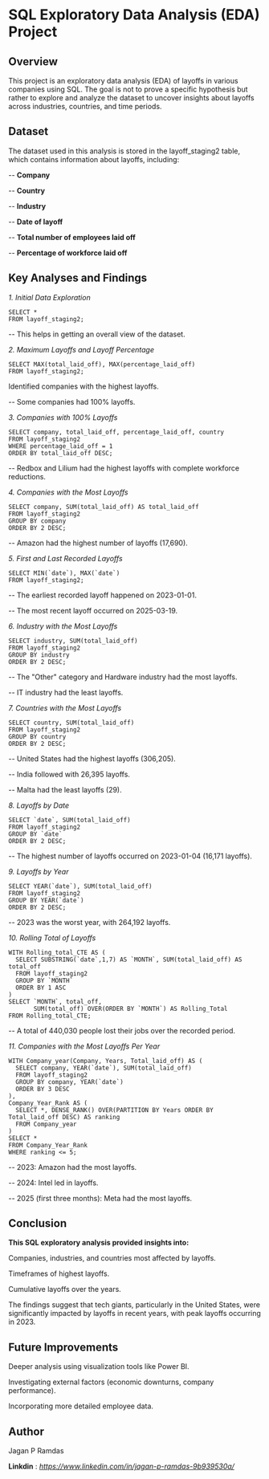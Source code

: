 

# SQL Exploratory Data Analysis (EDA) Project

## **Overview**

This project is an exploratory data analysis (EDA) of layoffs in various companies using SQL. The goal is not to prove a specific hypothesis but rather to explore and analyze the dataset to uncover insights about layoffs across industries, countries, and time periods.

## **Dataset**

The dataset used in this analysis is stored in the layoff_staging2 table, which contains information about layoffs, including:

-- **Company**

-- **Country**

-- **Industry**

-- **Date of layoff**

-- **Total number of employees laid off**

-- **Percentage of workforce laid off**

## **Key Analyses and Findings**

*1. Initial Data Exploration*
```
SELECT *
FROM layoff_staging2;
```
-- This helps in getting an overall view of the dataset.

*2. Maximum Layoffs and Layoff Percentage*
```
SELECT MAX(total_laid_off), MAX(percentage_laid_off)
FROM layoff_staging2;
```
Identified companies with the highest layoffs.

-- Some companies had 100% layoffs.

*3. Companies with 100% Layoffs*
```
SELECT company, total_laid_off, percentage_laid_off, country
FROM layoff_staging2
WHERE percentage_laid_off = 1
ORDER BY total_laid_off DESC;
```
-- Redbox and Lilium had the highest layoffs with complete workforce reductions.

*4. Companies with the Most Layoffs*
```
SELECT company, SUM(total_laid_off) AS total_laid_off
FROM layoff_staging2
GROUP BY company
ORDER BY 2 DESC;
```
-- Amazon had the highest number of layoffs (17,690).

*5. First and Last Recorded Layoffs*
```
SELECT MIN(`date`), MAX(`date`)
FROM layoff_staging2;
```
-- The earliest recorded layoff happened on 2023-01-01.

-- The most recent layoff occurred on 2025-03-19.

*6. Industry with the Most Layoffs*
```
SELECT industry, SUM(total_laid_off)
FROM layoff_staging2
GROUP BY industry
ORDER BY 2 DESC;
```
-- The "Other" category and Hardware industry had the most layoffs.

-- IT industry had the least layoffs.

*7. Countries with the Most Layoffs*
```
SELECT country, SUM(total_laid_off)
FROM layoff_staging2
GROUP BY country
ORDER BY 2 DESC;
```
-- United States had the highest layoffs (306,205).

-- India followed with 26,395 layoffs.

-- Malta had the least layoffs (29).

*8. Layoffs by Date*
```
SELECT `date`, SUM(total_laid_off)
FROM layoff_staging2
GROUP BY `date`
ORDER BY 2 DESC;
```
-- The highest number of layoffs occurred on 2023-01-04 (16,171 layoffs).

*9. Layoffs by Year*
```
SELECT YEAR(`date`), SUM(total_laid_off)
FROM layoff_staging2
GROUP BY YEAR(`date`)
ORDER BY 2 DESC;
```
-- 2023 was the worst year, with 264,192 layoffs.

*10. Rolling Total of Layoffs*
```
WITH Rolling_total_CTE AS (
  SELECT SUBSTRING(`date`,1,7) AS `MONTH`, SUM(total_laid_off) AS total_off
  FROM layoff_staging2
  GROUP BY `MONTH`
  ORDER BY 1 ASC
)
SELECT `MONTH`, total_off,
       SUM(total_off) OVER(ORDER BY `MONTH`) AS Rolling_Total
FROM Rolling_total_CTE;
```
-- A total of 440,030 people lost their jobs over the recorded period.

*11. Companies with the Most Layoffs Per Year*
```
WITH Company_year(Company, Years, Total_laid_off) AS (
  SELECT company, YEAR(`date`), SUM(total_laid_off)
  FROM layoff_staging2
  GROUP BY company, YEAR(`date`)
  ORDER BY 3 DESC
),
Company_Year_Rank AS (
  SELECT *, DENSE_RANK() OVER(PARTITION BY Years ORDER BY Total_laid_off DESC) AS ranking
  FROM Company_year
)
SELECT *
FROM Company_Year_Rank
WHERE ranking <= 5;
```
-- 2023: Amazon had the most layoffs.

-- 2024: Intel led in layoffs.

-- 2025 (first three months): Meta had the most layoffs.

## **Conclusion**

**This SQL exploratory analysis provided insights into:**

Companies, industries, and countries most affected by layoffs.

Timeframes of highest layoffs.

Cumulative layoffs over the years.

The findings suggest that tech giants, particularly in the United States, were significantly impacted by layoffs in recent years, with peak layoffs occurring in 2023.

## **Future Improvements**

Deeper analysis using visualization tools like Power BI.

Investigating external factors (economic downturns, company performance).

Incorporating more detailed employee data.

## Author

Jagan P Ramdas

**Linkdin** : *https://www.linkedin.com/in/jagan-p-ramdas-9b939530a/*




